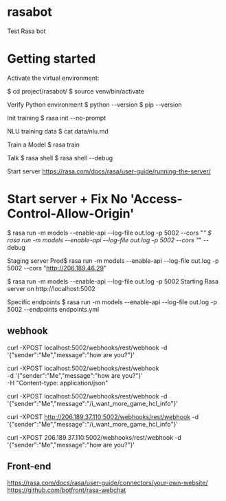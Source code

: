 # rasabot
Test Rasa bot

# Getting started
Activate the virtual environment:

$ cd project/rasabot/
$ source venv/bin/activate

Verify Python environment
$ python --version
$ pip --version

Init training
$ rasa init --no-prompt

NLU training data
$ cat data/nlu.md

Train a Model
$ rasa train

Talk
$ rasa shell
$ rasa shell --debug

Start server
https://rasa.com/docs/rasa/user-guide/running-the-server/

# Start server + Fix No 'Access-Control-Allow-Origin'
$ rasa run -m models --enable-api --log-file out.log -p 5002 --cors "*"
$ rasa run -m models --enable-api --log-file out.log -p 5002 --cors "*" --debug

Staging server
Prod$ rasa run -m models --enable-api --log-file out.log -p 5002 --cors "http://206.189.46.29"

$ rasa run -m models --enable-api --log-file out.log -p 5002
Starting Rasa server on http://localhost:5002

Specific endpoints
$ rasa run -m models --enable-api --log-file out.log -p 5002 --endpoints endpoints.yml





## webhook

curl -XPOST localhost:5002/webhooks/rest/webhook -d '{"sender":"Me","message":"how are you?"}'

curl -XPOST localhost:5002/webhooks/rest/webhook \
-d '{"sender":"Me","message":"how are you?"}' \
-H "Content-type: application/json"

curl -XPOST localhost:5002/webhooks/rest/webhook -d '{"sender":"Me","message":"/i_want_more_game_hcl_info"}'

curl -XPOST http://206.189.37.110:5002/webhooks/rest/webhook -d '{"sender":"Me","message":"/i_want_more_game_hcl_info"}'

curl -XPOST 206.189.37.110:5002/webhooks/rest/webhook -d '{"sender":"Me","message":"how are you?"}'

## Front-end
https://rasa.com/docs/rasa/user-guide/connectors/your-own-website/
https://github.com/botfront/rasa-webchat
